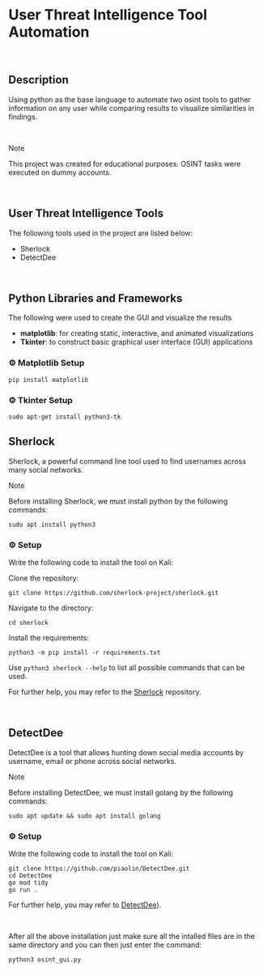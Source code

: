 # User Threat Intelligence Tool Automation
<br>

## Description
Using python as the base language to automate two osint tools to gather information on any user while comparing results to visualize similarities in findings.

<br>

> [!NOTE]
> This project was created for educational purposes. OSINT tasks were executed on dummy accounts.

<br>

## User Threat Intelligence Tools

The following tools used in the project are listed below:
* Sherlock
* DetectDee

<br>

## Python Libraries and Frameworks 
The following were used to create the GUI and visualize the results

* **matplotlib**: for creating static, interactive, and animated visualizations
* **Tkinter**: to construct basic graphical user interface (GUI) applications

### ⚙️ Matplotlib Setup
```
pip install matplotlib  
```

### ⚙️ Tkinter Setup
```
sudo apt-get install python3-tk
```

## Sherlock
Sherlock, a powerful command line tool used to find usernames across many social networks.
> [!NOTE]
> Before installing Sherlock, we must install python by the following commands:
> ```
> sudo apt install python3
> ```

### ⚙️ Setup
Write the following code to install the tool on Kali:

Clone the repository:
```
git clone https://github.com/sherlock-project/sherlock.git
```

Navigate to the directory:
```
cd sherlock
```

Install the requirements:
```
python3 -m pip install -r requirements.txt
```

Use `python3 sherlock --help` to list all possible commands that can be used.

For further help, you may refer to the [Sherlock](https://github.com/sherlock-project/sherlock) repository.

<br>


## DetectDee
DetectDee is a tool that allows hunting down social media accounts by username, email or phone across social networks.

> [!NOTE]
> Before installing DetectDee, we must install golang by the following commands:
> ```
> sudo apt update && sudo apt install golang
> ```

### ⚙️ Setup
Write the following code to install the tool on Kali:
```
git clone https://github.com/piaolin/DetectDee.git
cd DetectDee
go mod tidy
go run .
```

For further help, you may refer to [DetectDee](https://github.com/piaolin/DetectDee)).

<br>

After all the above installation just make sure all the intalled files are in the same directory and you can then just enter the command:
```
python3 osint_gui.py
```

